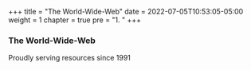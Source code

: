 +++
title = "The World-Wide-Web"
date = 2022-07-05T10:53:05-05:00
weight = 1
chapter = true
pre = "1. "
+++

### The World-Wide-Web

Proudly serving resources since 1991
